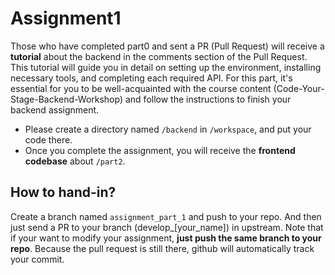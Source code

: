 # Assignment1
Those who have completed part0 and sent a PR (Pull Request) will receive a **tutorial** about the backend in the comments section of the Pull Request. This tutorial will guide you in detail on setting up the environment, installing necessary tools, and completing each required API. For this part, it's essential for you to be well-acquainted with the course content (Code-Your-Stage-Backend-Workshop) and follow the instructions to finish your backend assignment.  
  
- Please create a directory named `/backend` in `/workspace`, and put your code there.   
- Once you complete the assignment, you will receive the **frontend codebase** about `/part2`.

## How to hand-in?
Create a branch named `assignment_part_1` and push to your repo. And then just send a PR to your branch (develop_[your_name]) in upstream. Note that if your want to modify your assignment, **just push the same branch to your repo**. Because the pull request is still there, github will automatically track your commit.
